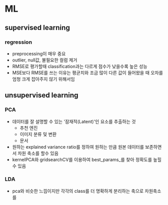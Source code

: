 # ML

## supervised learning

### regression 
- preprocessing이 매우 중요
- outlier, null값, 불필요한 컬럼 제거 
- RMSE로 평가할때 classification과는 다르게 점수가 낮을수록 높은 성능
- MSE보다 RMSE를 쓰는 이유는 평균치와 조금 많이 다른 값이 들어왔을 때 오차를 엄청 크게 잡아주지 않기 위해서임

## unsupervised learning

### PCA
- 데이터를 잘 설명할 수 있는 '잠재적(Latent)'인 요소를 추출하는 것
  - 추천 엔진
  - 이미지 분류 및 변환
  - 문서 
- 원하는 explained variance ratio를 정하여 원하는 만큼 원본 데이터를 보존하면서 차원 축소를 할수 있음
- kernelPCA와 gridsearchCV를 이용하여 best_params_를 찾아 정확도를 높힐 수 있음

### LDA
- pca와 비슷한 느낌이지만 각각의 class를 더 명확하게 분리하는 축으로 차원축소를 
